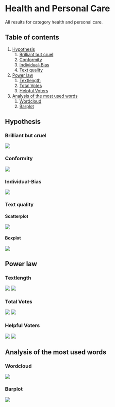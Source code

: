 # Health and Personal Care

All results for category health and personal care.

##  Table of contents

1. [Hypothesis](#hypothesis)
    1. [Brilliant but cruel](#brilliant-but-cruel)
    2. [Conformity](#conformity)
    3. [Individual-Bias](#individual-bias)
    4. [Text quality](#text-quality)
2. [Power law](#power-law)
    1. [Textlength](#textlength)
    2. [Total Votes](#total-votes)
    3. [Helpful Voters](#helpful-voters)
3. [Analysis of the most used words](#analysis-of-the-most-used-words)
    1. [Wordcloud](#wordcloud)    
    2. [Barplot](#barplot)

## Hypothesis

### Brilliant but cruel
![](./brilliantButCruelHealthPersonalCare.gif)

### Conformity
![](./conformityHealthPersonalCare.gif)

### Individual-Bias
![](./individualBiasHealthPersonalCare.gif)

### Text quality

#### Scatterplot
![](./scatterPlotwordcountHealthPersonalCare.gif)

#### Boxplot
![](./textQualityBoxplotHealthPersonalCare.gif)


## Power law

### Textlength
![](./c_compareWordcountToOccurence_HealthandPersonalCare.gif)
![](./c_powerlawWordcount_HealthandPersonalCare.gif)

### Total Votes
![](./b_compareVotersToOccurence_HealthandPersonalCare.gif)
![](./b_powerlawVoters_HealthandPersonalCare.gif)

### Helpful Voters
![](./a_comparehelpfulVotersToOccurence_HealthandPersonalCare.gif)
![](./a_powerlawHelpfulVoters_HealthandPersonalCare.gif)

## Analysis of the most used words

### Wordcloud
![](./plotWordcloudEvaluationHealthandPersonalCare.png)

### Barplot
![](./plotWordfrequencyEvaluationHealthandPersonalCare.png)



